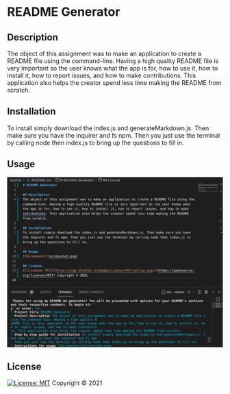 # README Generator

## Description
The object of this assignment was to make an application to create a README file using the command-line. Having a high quality README file is very important so the user knows what the app is for, how to use it, how to install it, how to report issues, and how to make contributions. This application also helps the creator spend less time making the README from scratch.

## Installation
To install simply download the index.js and generateMarkdown.js. Then make sure you have the inquirer and fs npm. Then you just use the terminal by calling node then index.js to bring up the questions to fill in.

## Usage
![Screenshot](screenshot.png)

## License 
[![License: MIT](https://img.shields.io/badge/License-MIT-yellow.svg)](https://opensource.org/licenses/MIT) Copyright © 2021
